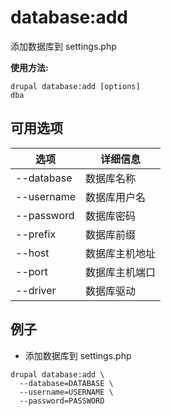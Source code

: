 # database:add
添加数据库到 settings.php

**使用方法:**
```
drupal database:add [options]
dba
```

## 可用选项
选项 | 详细信息
-------|-------------
--database | 数据库名称
--username | 数据库用户名
--password | 数据库密码
--prefix | 数据库前缀
--host | 数据库主机地址
--port | 数据库主机端口
--driver | 数据库驱动

## 例子
* 添加数据库到 settings.php
```
drupal database:add \
  --database=DATABASE \
  --username=USERNAME \
  --password=PASSWORD
```
